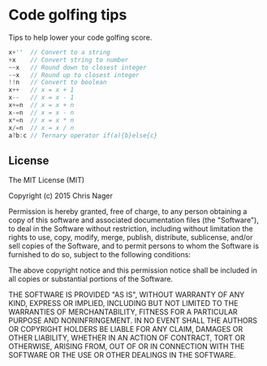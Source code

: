 # Code golfing tips
Tips to help lower your code golfing score.

```js
x+''  // Convert to a string
+x    // Convert string to number
~~x   // Round down to closest integer
-~x   // Round up to closest integer
!!n   // Convert to boolean
x++   // x = x + 1 
x--   // x = x - 1 
x+=n  // x = x + n 
x-=n  // x = x - n 
x*=n  // x = x * n 
x/=n  // x = x / n 
a?b:c // Ternary operator if(a){b}else{c}
```



## License

The MIT License (MIT)

Copyright (c) 2015 Chris Nager

Permission is hereby granted, free of charge, to any person obtaining a copy
of this software and associated documentation files (the "Software"), to deal
in the Software without restriction, including without limitation the rights
to use, copy, modify, merge, publish, distribute, sublicense, and/or sell
copies of the Software, and to permit persons to whom the Software is
furnished to do so, subject to the following conditions:

The above copyright notice and this permission notice shall be included in all 
copies or substantial portions of the Software.

THE SOFTWARE IS PROVIDED "AS IS", WITHOUT WARRANTY OF ANY KIND, EXPRESS OR
IMPLIED, INCLUDING BUT NOT LIMITED TO THE WARRANTIES OF MERCHANTABILITY,
FITNESS FOR A PARTICULAR PURPOSE AND NONINFRINGEMENT. IN NO EVENT SHALL THE 
AUTHORS OR COPYRIGHT HOLDERS BE LIABLE FOR ANY CLAIM, DAMAGES OR OTHER
LIABILITY, WHETHER IN AN ACTION OF CONTRACT, TORT OR OTHERWISE, ARISING FROM,
OUT OF OR IN CONNECTION WITH THE SOFTWARE OR THE USE OR OTHER DEALINGS IN THE 
SOFTWARE.
